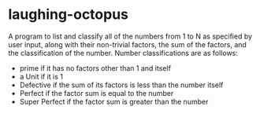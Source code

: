 # laughing-octopus

A program to list and classify all of the numbers from 1 to N as specified by user input, along with their non-trivial
factors, the sum of the factors, and the classification of the number. Number classifications are as follows:
- prime if it has no factors other than 1 and itself
- a Unit if it is 1
- Defective if the sum of its factors is less than the number itself
- Perfect if the factor sum is equal to the number
- Super Perfect if the factor sum is greater than the number
